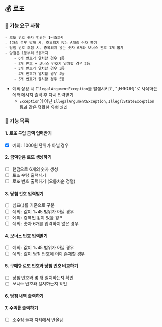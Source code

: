 ## 💰 로또

### 📌 기능 요구 사항
    - 로또 번호 숫자 범위는 1~45까지
    - 1개의 로또 발행 시, 중복되지 않는 6개의 숫자 뽑기
    - 당첨 번호 추첨 시, 중복되지 않는 숫자 6개와 보너스 번호 1개 뽑기
    - 당첨은 1등부터 5등까지 
        - 6개 번호가 일치할 경우 1등
        - 5개 번호 + 보너스 번호가 일치할 경우 2등
        - 5개 번호가 일치할 경우 3등
        - 4개 번호가 일치할 경우 4등
        - 3개 번호가 일치할 경우 5등 
- 예외 상황 시 `IllegalArgumentException`를 발생시키고, "[ERROR]"로 시작하는 에러 메시지 출력 후  다시 입력받기
  - `Exception`이 아닌 `IllegalArgumentException`, `IllegalStateException` 등과 같은 명확한 유형 처리

### 📌 기능 목록

#### 1. 로또 구입 금액 입력받기

- [x] 예외 : 1000원 단위가 아닐 경우

#### 2. 금액만큼 로또 생성하기

- [ ] 랜덤으로 6개의 숫자 생성
- [ ] 로또 수량 출력하기
- [ ] 로또 번호 출력하기 (오름차순 정렬)

#### 3. 당첨 번호 입력받기

- [ ] 쉼표(,)를 기준으로 구분
- [ ] 예외 : 값이 1~45 범위가 아닐 경우
- [ ] 예외 : 중복된 값이 있을 경우
- [ ] 예외 : 숫자 6개를 입력하지 않은 경우

#### 4. 보너스 번호 입력받기

- [ ] 예외 : 값이 1~45 범위가 아닐 경우
- [ ] 예외 : 값이 당첨 번호에 이미 존재할 경우

#### 5. 구매한 로또 번호와 당첨 번호 비교하기

- [ ] 당첨 번호와 몇 개 일치하는지 확인
- [ ] 보너스 번호와 일치하는지 확인

#### 6. 당첨 내역 출력하기

#### 7. 수익률 출력하기
- [ ] 소수점 둘째 자리에서 반올림
